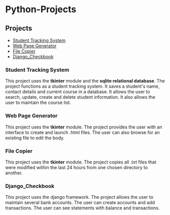 # Python-Projects

<h2>Projects</h2>
<ul>
  <li><a href="#sts">Student Tracking System</a></li>
  <li><a href="#wpg">Web Page Generator</a></li>
  <li><a href="#fc">File Copier</a></li>
  <li><a href="#dcb">Django_Checkbook</a></li>
</ul>

<h3 id="sts">Student Tracking System</h3>
<p>This project uses the <strong>tkinter</strong> module and the <strong>sqlite relational database</strong>. The project functions as a student tracking system. It saves a student's name, contact details and current course in a database. It allows the user to search, update, create and delete student information. It also allows the user to maintain the course list.</p>

<h3 id="wpg">Web Page Generator</h3>
<p>This project uses the <strong>tkinter</strong> module. The project provides the user with an interface to create and launch .html files. The user can also browse for an existing file to edit the body.</p>

<h3 id="fc">File Copier</h3>
<p>This project uses the <strong>tkinter</strong> module. The project copies all .txt files that were modified within the last 24 hours from one chosen directory to another.</p>


<h3 id="dcb">Django_Checkbook</h3>
<p>This project uses the <string>django framework</strong>. The project allows the user to maintain several bank accounts. The user can create accounts and add transactions. The user can see statements with balance and transactions. </p>
